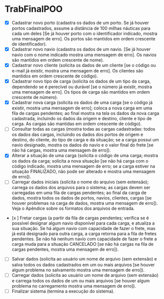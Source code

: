 # TrabFinalPOO

- [x] Cadastrar novo porto (cadastra os dados de um porto. Se já houver portos
cadastrados, assume a distância de 100 milhas náuticas para cada um deles [Se já
houver porto com o identificador indicado, mostra uma mensagem de erro]. Os portos
são mantidos em ordem crescente de identificador).
- [x] Cadastrar novo navio (cadastra os dados de um navio. [Se já houver navio com o
nome indicado mostra uma mensagem de erro]. Os navios são mantidos em ordem
crescente de nome).
- [x] Cadastrar novo cliente (solicita os dados de um cliente [se o código ou e-mail já
existir, mostra uma mensagem de erro]. Os clientes são mantidos em ordem crescente
de código).
- [x] Cadastrar novo tipo de carga (solicita os dados de um tipo da carga, dependendo se
é perecível ou durável [se o número já existir, mostra uma mensagem de erro]. Os tipos
de carga são mantidos em ordem crescente de número).
- [x] Cadastrar nova carga (solicita os dados de uma carga [se o código já existir, mostra
uma mensagem de erro]; coloca a nova carga em uma fila de cargas pendentes; ao
final mostra na tela os dados da nova carga cadastrada, incluindo os dados da origem
e destino, cliente e tipo de carga. As cargas são mantidas em ordem crescente de
código).
- [ ] Consultar todas as cargas (mostra todas as cargas cadastradas: todos os dados das
cargas, incluindo os dados dos portos de origem e destino, do cliente, do tipo de carga
e da situação; se a carga possui um navio designado, mostra os dados do navio e o
valor final do frete [se não há cargas, mostra uma mensagem de erro]).
- [x] Alterar a situação de uma carga (solicita o código de uma carga; mostra os dados da
carga; solicita a nova situação [se não há carga com o código indicado, mostra uma
mensagem de erro; se a carga estiver na situação FINALIZADO, não pode ser alterado
e mostra uma mensagem de erro]).
- [ ] Carregar dados iniciais (solicita o nome do arquivo (sem extensão); carrega os dados
dos arquivos para o sistema; as cargas devem ser carregadas em uma fila de cargas
pendentes; ao final da carga de dados, mostra todos os dados de portos, navios,
clientes, cargas [se houver problemas na carga de dados, mostra uma mensagem de
erro]). Veja o Apêndice sobre os formatos dos arquivos de entrada.
- [x ] Fretar cargas (a partir da fila de cargas pendentes; verifica se é possível designar
algum navio disponível para cada carga, e atualiza a sua situação. Se há algum navio
com capacidade de fazer o frete, mas já está designado para outra carga, a carga
retorna para a fila de fretes pendentes. Se não há nenhum navio com capacidade de 
fazer o frete a carga muda para a situação CANCELADO [se não há cargas na fila de
cargas pendentes, mostra uma mensagem de erro]).
- [ ] Salvar dados (solicita ao usuário um nome de arquivo (sem extensão) e salva todos
os dados cadastrados em um ou mais arquivos [se houver algum problema no
salvamento mostra uma mensagem de erro]).
- [ ] Carregar dados (solicita ao usuário um nome de arquivo (sem extensão) e carrega
todos os dados de um ou mais arquivos [se houver algum problema no carregamento
mostra uma mensagem de erro]).
- [ ] Finalizar sistema (termina a execução do sistema).
